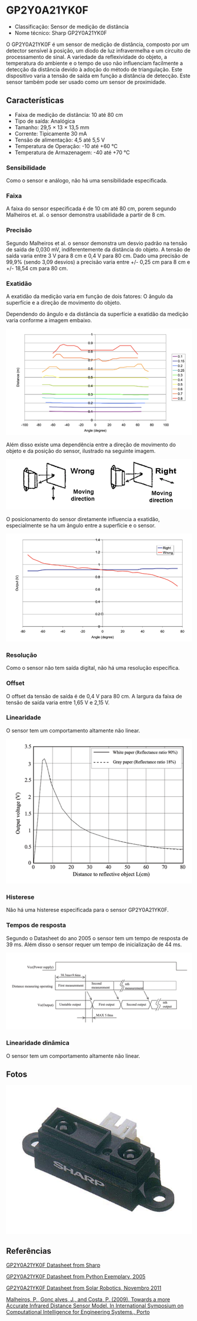 # GP2Y0A21YK0F

- Classificação: Sensor de medição de distância
- Nome técnico: Sharp GP2Y0A21YK0F

O GP2Y0A21YK0F é um sensor de medição de distância, composto por um detector sensível à posição, um diodo de luz infravermelha e um circuito de processamento de sinal.
A variedade da reflexividade do objeto, a temperatura do ambiente e o tempo de uso não influenciam facilmente a detecção da distância devido à adoção do método de triangulação.
Este dispositivo varia a tensão de saída em função a distância de detecção. Este sensor também pode ser usado como um sensor de proximidade.

## Características

- Faixa de medição de distância: 10 até 80 cm
- Tipo de saída: Analógica
- Tamanho: 29,5 × 13 × 13,5 mm
- Corrente: Tipicamente 30 mA
- Tensão de alimentação: 4,5 até 5,5 V
- Temperatura de Operação: -10 até +60 °C
- Temperatura de Armazenagem: -40 até +70 °C 

### Sensibilidade

Como o sensor e análogo, não há uma sensibilidade especificada. 

### Faixa

A faixa do sensor especificada é de 10 cm até 80 cm, porem segundo Malheiros et. al. o sensor demonstra usabilidade a partir de 8 cm.

### Precisão

Segundo Malheiros et al. o sensor demonstra um desvio padrão na tensão de saída de 0,030 mV, indiferentemente da distância do objeto. A tensão de saída varia entre 3 V para 8 cm e 0,4 V para 80 cm. Dado uma precisão de 99,9% (sendo 3,09 desvios) a precisão varia entre +/- 0,25 cm para 8 cm e +/- 18,54 cm para 80 cm.

### Exatidão

A exatidão da medição varia em função de dois fatores: O ângulo da superfície e a direção de movimento do objeto.

Dependendo do ângulo e da distância da superfície a exatidão da medição varia conforme a imagem embaixo.

![Exatidão do Sensor em função do ângulo e da distância da superfície](./imgs/GP2Y0A21YK0F_Exatidao_Angulo.png)

Além disso existe uma dependência entre a direção de movimento do objeto e da posição do sensor, ilustrado na seguinte imagem.

![Direção de movimento correto e errado](./imgs/GP2Y0A21YK0F_Posicao.png)

O posicionamento do sensor diretamente influencia a exatidão, especialmente se ha um ângulo entre a superfície e o sensor.

![Direção de movimento correto e errado](./imgs/GP2Y0A21YK0F_Exatidao_Posicao.png)

### Resolução

Como o sensor não tem saída digital, não há uma resolução específica.

### Offset

O offset da tensão de saída é de 0,4 V para 80 cm. A largura da faixa de tensão de saída varia entre 1,65 V e 2,15 V.

### Linearidade

O sensor tem um comportamento altamente não linear. 

![Não linearidade entre tensão de saída e distância do objeto](./imgs/GP2Y0A21YK0F_Linearidade.png)

### Histerese

Não há uma histerese especificada para o sensor GP2Y0A21YK0F.

### Tempos de resposta

Segundo o Datasheet do ano 2005 o sensor tem um tempo de resposta de 39 ms. Além disso o sensor requer um 
tempo de inicialização de 44 ms.

![Tempo de Resposta para primeira medição e entre medições](./imgs/GP2Y0A21YK0F_Tempo_de_Resposta.png)

### Linearidade dinâmica

O sensor tem um comportamento altamente não linear. 

## Fotos

![Imagem do Sensor GP2Y0A21YK0F](./imgs/GP2Y0A21YK0F.png)

## Referências

[GP2Y0A21YK0F Datasheet from Sharp](https://global.sharp/products/device/lineup/data/pdf/datasheet/gp2y0a21yk_e.pdf)

[GP2Y0A21YK0F Datasheet from Python Exemplary, 2005](http://www.python-exemplary.com/download/GP2Y0A21YK.pdf)

[GP2Y0A21YK0F Datasheet from Solar Robotics, Novembro 2011](https://solarbotics.com/wp-content/uploads/airrs-manual-35238-nov-7-2011.pdf)

[Malheiros, P., Gonc¸alves, J., and Costa, P. (2009). Towards a more Accurate Infrared Distance Sensor Model. In International Symposium on Computational Intelligence for Engineering Systems., Porto](https://pdfs.semanticscholar.org/8d5d/4d42800577d6fba17208f31046f39feaff30.pdf)
